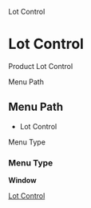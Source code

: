 
Lot Control
# Lot Control


Product Lot Control

Menu Path
## Menu Path



- Lot Control

Menu Type
### Menu Type

**Window**


[Lot Control](../../window-lot-control.md)